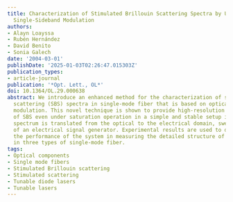 ```yaml
---
title: Characterization of Stimulated Brillouin Scattering Spectra by Use of Optical
  Single-Sideband Modulation
authors:
- Alayn Loayssa
- Rubén Hernández
- David Benito
- Sonia Galech
date: '2004-03-01'
publishDate: '2025-01-03T02:26:47.015303Z'
publication_types:
- article-journal
publication: '*Opt. Lett., OL*'
doi: 10.1364/OL.29.000638
abstract: We introduce an enhanced method for the characterization of stimulated Brillouin
  scattering (SBS) spectra in single-mode fiber that is based on optical single-sideband
  modulation. This novel technique is shown to provide high-resolution characterization
  of SBS even under saturation operation in a simple and stable setup in which the
  spectrum is translated from the optical to the electrical domain, sweeping the frequency
  of an electrical signal generator. Experimental results are used to demonstrate
  the performance of the system in measuring the detailed structure of acoustic modes
  in three types of single-mode fiber.
tags:
- Optical components
- Single mode fibers
- Stimulated Brillouin scattering
- Stimulated scattering
- Tunable diode lasers
- Tunable lasers
---
```

